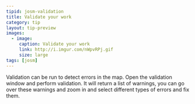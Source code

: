 ```yaml
---
tipid: josm-validation
title: Validate your work
category: tip
layout: tip-preview
images:
  - image:
     caption: Validate your work
     link: http://i.imgur.com/nWpvRPj.gif
     size: large
tags: [josm]
---
```


Validation can be run to detect errors in the map. Open the validation window and perform validation. It will return a list of warnings, you can go over these warnings and zoom in and select different types of errors and fix them.



